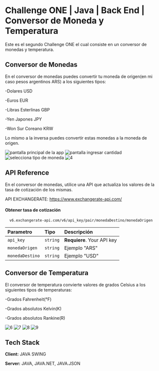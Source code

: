 
# Challenge ONE | Java | Back End | Conversor de Moneda y Temperatura

Este es el segundo Challenge ONE el cual consiste en un conversor de monedas y temperatura.

## Conversor de Monedas

En el conversor de monedas puedes convertir tu moneda de origen(en mi caso pesos argentinos ARS) a los siguientes tipos:

-Dolares USD

-Euros EUR

-Libras Esterlinas GBP

-Yen Japones JPY

-Won Sur Coreano KRW

Lo mismo a la inversa puedes convertir estas monedas a la moneda de origen.

![pantalla principal de la app](https://github.com/ArielGol/challenge-one-conversor/assets/79612737/855f94fd-f79f-4211-be5e-4aed765a5f45)
![pantalla ingresar cantidad](https://github.com/ArielGol/challenge-one-conversor/assets/79612737/8df0897d-4928-4b0f-af3d-8b9d33702760)
![selecciona tipo de moneda](https://github.com/ArielGol/challenge-one-conversor/assets/79612737/52a158fa-c3c2-4d99-a212-115878f4f52b)
![4](https://github.com/ArielGol/challenge-one-conversor/assets/79612737/1be4d24e-a226-4f33-8366-36011bc60050)

## API Reference
En el conversor de monedas, utilice una API que actualiza los valores de la tasa de cotización de los mismas.

API EXCHANGERATE: https://www.exchangerate-api.com/

#### Obtener tasa de cotización

```http
  v6.exchangerate-api.com/v6/api_key/pair/monedaDestino/monedaOrigen
```

| Parametro | Tipo     | Descripción                |
| :-------- | :------- | :------------------------- |
| `api_key` | `string` | **Requiere**. Your API key 
| `monedaOrigen`| `string`|Ejemplo "ARS"|
| `monedaDestino`| `string`|Ejemplo "USD"|

## Conversor de Temperatura

El conversor de temperatura convierte valores de grados Celsius a los siguientes tipos de temperaturas:

-Grados Fahrenheit(°F)

-Grados absolutos Kelvin(K)

-Grados absolutos Rankine(R)

![6](https://github.com/ArielGol/challenge-one-conversor/assets/79612737/58d0357b-3cd7-4d73-8c2b-9ca2ee53e149)
![7](https://github.com/ArielGol/challenge-one-conversor/assets/79612737/125cf075-bdfb-4086-a471-3215d54c4ed2)
![8](https://github.com/ArielGol/challenge-one-conversor/assets/79612737/ecab8ae1-758f-4531-aa2e-3114ecd2a546)
![9](https://github.com/ArielGol/challenge-one-conversor/assets/79612737/cb9848d2-f153-4bac-af98-62f94ac04848)


## Tech Stack

**Client:** JAVA SWING

**Server:** JAVA, JAVA.NET, JAVA.JSON 

